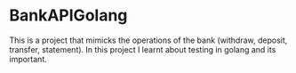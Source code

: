# BankAPIGolang

This is a project that mimicks the operations of the bank (withdraw, deposit, transfer, statement).
In this project I learnt about testing in golang and its important.
